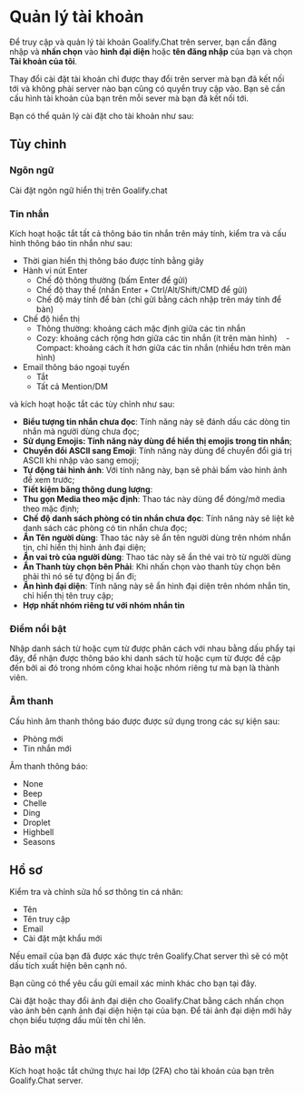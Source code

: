 # Quản lý tài khoản

Để truy cập và quản lý tài khoản Goalify.Chat trên server, bạn cần đăng nhập và **nhấn chọn** vào **hình đại diện** hoặc **tên đăng nhập** của bạn và chọn **Tài khoản của tôi**.

Thay đổi cài đặt tài khoản chỉ được thay đổi trên server mà bạn đã kết nối tới và không phải server nào bạn cũng có quyền truy cập vào. Bạn sẽ cần cấu hình tài khoản của bạn trên mỗi sever mà bạn đã kết nối tới.

Bạn có thể quản lý cài đặt cho tài khoản như sau:

## Tùy chỉnh

### Ngôn ngữ

Cài đặt ngôn ngữ hiển thị trên Goalify.chat

### Tin nhắn

Kích hoạt hoặc tắt tất cả thông báo tin nhắn trên máy tính, kiểm tra và cấu hình thông báo tin nhắn như sau:

- Thời gian hiển thị thông báo được tính bằng giây
- Hành vi nút Enter
    - Chế độ thông thường (bấm Enter để gửi)
    - Chế độ thay thế (nhấn Enter + Ctrl/Alt/Shift/CMD để gửi)
    - Chế độ máy tính để bàn (chỉ gửi bằng cách nhập trên máy tính để bàn)
- Chế độ hiển thị
    - Thông thường: khoảng cách mặc định giữa các tin nhắn
    - Cozy: khoảng cách rộng hơn giữa các tin nhắn (ít trên màn hình)
    - Compact: khoảng cách ít hơn giữa các tin nhắn (nhiều hơn trên màn hình)
- Email thông báo ngoại tuyến
    - Tắt
    - Tất cả Mention/DM

và kích hoạt hoặc tắt các tùy chỉnh như sau:

- __Biểu tượng tin nhắn chưa đọc__: Tính năng này sẽ đánh dấu các dòng tin nhắn mà người dùng chưa đọc;
- __Sử dụng Emojis: Tính năng này dùng để hiển thị emojis trong tin nhắn__;
- __Chuyển đổi ASCII sang Emoji__: Tính năng này dùng để chuyển đổi giá trị ASCII khi nhập vào sang emoji;
- __Tự động tải hình ảnh__: Với tính năng này, bạn sẽ phải bấm vào hình ảnh để xem trước;
- __Tiết kiệm băng thông dung lượng__:
- __Thu gọn Media theo mặc định__: Thao tác này dùng để đóng/mở media theo mặc định;
- __Chế độ danh sách phòng có tin nhắn chưa đọc__: Tính năng này sẽ liệt kê danh sách các phòng có tin nhắn chưa đọc;
- __Ẩn Tên người dùng__: Thao tác này sẽ ẩn tên người dùng trên nhóm nhắn tin, chỉ hiển thị hình ảnh đại diện;
- __Ẩn vai trò của người dùng__: Thao tác này sẽ ẩn thẻ vai trò từ người dùng
- __Ẩn Thanh tùy chọn bên Phải__: Khi nhấn chọn vào thanh tùy chọn bên phải thì nó sẽ tự động bị ẩn đi;
- __Ẩn hình đại diện__: Tính năng này sẽ ẩn hình đại diện trên nhóm nhắn tin, chỉ hiển thị tên truy cập;
- __Hợp nhất nhóm riêng tư với nhóm nhắn tin__

### Điểm nổi bật

Nhập danh sách từ hoặc cụm từ được phân cách với nhau bằng dấu phẩy tại đây, để nhận được thông báo khi danh sách từ hoặc cụm từ được đề cập đến bởi ai đó trong nhóm công khai hoặc nhóm riêng tư mà bạn là thành viên.

### Âm thanh

Cấu hình âm thanh thông báo được được sử dụng trong các sự kiện sau:

- Phòng mới
- Tin nhắn mới

Âm thanh thông báo:

- None
- Beep
- Chelle
- Ding
- Droplet
- Highbell
- Seasons

## Hồ sơ

Kiểm tra và chỉnh sửa hồ sơ thông tin cá nhân:

- Tên
- Tên truy cập
- Email
- Cài đặt mật khẩu mới

Nếu email của bạn đã được xác thực trên Goalify.Chat server thì sẽ có một dấu tích xuất hiện bên cạnh nó.

Bạn cũng có thể yêu cầu gửi email xác minh khác cho bạn tại đây.

Cài đặt hoặc thay đổi ảnh đại diện cho Goalify.Chat bằng cách nhấn chọn vào ảnh bên cạnh ảnh đại diện hiện tại của bạn. Để tải ảnh đại diện mới hãy chọn biểu tượng dấu mũi tên chỉ lên.

## Bảo mật

Kích hoạt hoặc tắt chứng thực hai lớp (2FA) cho tài khoản của bạn trên Goalify.Chat server.
